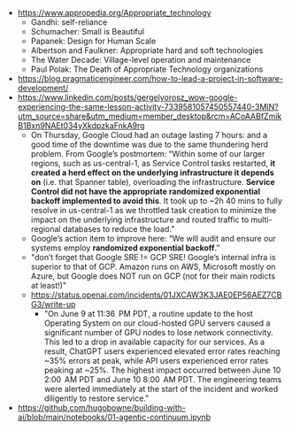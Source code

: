 - https://www.appropedia.org/Appropriate_technology
	- Gandhi: self-reliance
	- Schumacher: Small is Beautiful
	- Papanek: Design for Human Scale
	- Albertson and Faulkner: Appropriate hard and soft technologies
	- The Water Decade: Village-level operation and maintenance
	- Paul Polak: The Death of Appropriate Technology organizations
- https://blog.pragmaticengineer.com/how-to-lead-a-project-in-software-development/
- https://www.linkedin.com/posts/gergelyorosz_wow-google-experiencing-the-same-lesson-activity-7339581057450557440-3MIN?utm_source=share&utm_medium=member_desktop&rcm=ACoAABfZmikB1Bxn9NAEt034yXkdpzkaFnkA9rg
	- On Thursday, Google Cloud had an outage lasting 7 hours: and a good time of the downtime was due to the same thundering herd problem. From Google’s postmortem:  “Within some of our larger regions, such as us-central-1, as Service Control tasks restarted, **it created a herd effect on the underlying infrastructure it depends on** (i.e. that Spanner table), overloading the infrastructure. **Service Control did not have the appropriate randomized exponential backoff implemented to avoid this**.  It took up to ~2h 40 mins to fully resolve in us-central-1 as we throttled task creation to minimize the impact on the underlying infrastructure and routed traffic to multi-regional databases to reduce the load.”  
	- Google’s action item to improve here:  “We will audit and ensure our systems employ **randomized exponential backoff**.”
	- "don’t forget that Google SRE != GCP SRE! Google’s internal infra is superior to that of GCP.  Amazon runs on AWS, Microsoft mostly on Azure, but Google does NOT run on GCP (not for their main rodicts at least!)"
	- https://status.openai.com/incidents/01JXCAW3K3JAE0EP56AEZ7CBG3/write-up
		- "On June 9 at 11:36  PM PDT, a routine update to the host Operating System on our cloud-hosted GPU servers caused a significant number of GPU nodes to lose network connectivity. This led to a drop in available capacity for our services. As a result, ChatGPT users experienced elevated error rates reaching ~35% errors at peak, while API users experienced error rates peaking at ~25%. The highest impact occurred between June 10 2:00  AM PDT and June 10 8:00  AM PDT. The engineering teams were alerted immediately at the start of the incident and worked diligently to restore service."
- https://github.com/hugobowne/building-with-ai/blob/main/notebooks/01-agentic-continuum.ipynb